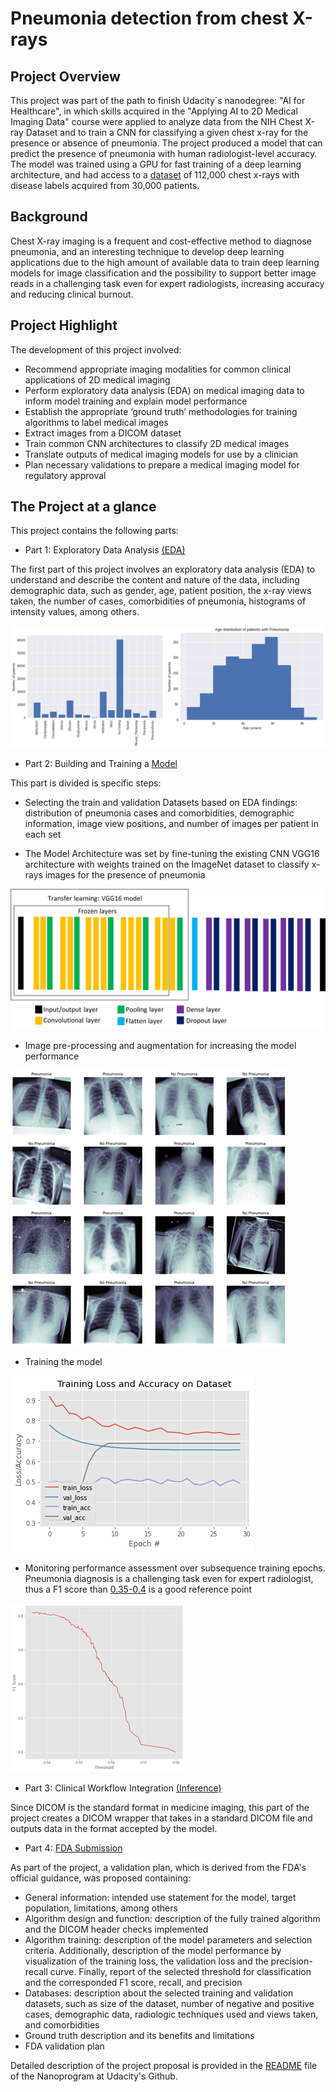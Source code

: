 # Pneumonia detection from chest X-rays

## Project Overview
This project was part of the path to finish Udacity´s nanodegree: "AI for Healthcare", in which skills acquired in the "Applying AI to 2D Medical Imaging Data" course were applied to analyze data from the NIH Chest X-ray Dataset and to train a CNN for classifying a given chest x-ray for the presence or absence of pneumonia. The project produced a model that can predict the presence of pneumonia with human radiologist-level accuracy. 
The model was trained using a GPU for fast training of a deep learning architecture, and had access to a [dataset](https://www.kaggle.com/nih-chest-xrays/data) of 112,000 chest x-rays with disease labels acquired from 30,000 patients. 

## Background
Chest X-ray imaging is a frequent and cost-effective method to diagnose pneumonia, and an interesting technique to develop deep learning applications due to the high amount of available data to train deep learning models for image classification and the possibility to support better image reads in a challenging task even for expert radiologists, increasing accuracy and reducing clinical burnout.


## Project Highlight
The development of this project involved:
* Recommend appropriate imaging modalities for common clinical applications of 2D medical imaging
* Perform exploratory data analysis (EDA) on medical imaging data to inform model training and explain model performance
* Establish the appropriate ‘ground truth’ methodologies for training algorithms to label medical images
* Extract images from a DICOM dataset
* Train common CNN architectures to classify 2D medical images
* Translate outputs of medical imaging models for use by a clinician
* Plan necessary validations to prepare a medical imaging model for regulatory approval

## The Project at a glance
This project contains the following parts:

* Part 1: Exploratory Data Analysis [(EDA)](https://github.com/franciscoj-londonoh/Pneumonia-Detection-From-Chest-X-Rays/blob/main/Part1_EDA.ipynb)

The first part of this project involves an exploratory data analysis (EDA) to understand and describe the content and nature of the data, including demographic data, such as gender, age, patient position, the x-ray views taken, the number of cases, comorbidities of pneumonia, histograms of intensity values, among others.

![EDA](https://github.com/franciscoj-londonoh/Pneumonia-Detection-From-Chest-X-Rays/blob/main/data/Distribution_EDA2.png)

* Part 2: Building and Training a [Model](https://github.com/franciscoj-londonoh/Pneumonia-Detection-From-Chest-X-Rays/blob/main/Part2_BuildTrainModel.ipynb)

This part is divided is specific steps:
  - Selecting the train and validation Datasets based on EDA findings: distribution of pneumonia cases and comorbidities, demographic information, image view positions, and          number of images per patient in each set
  
  - The Model Architecture was set by fine-tuning the existing CNN VGG16 architecture with weights trained on the ImageNet dataset to classify x-rays images for the presence of      pneumonia
  
  ![Model_Arquitecture](https://github.com/franciscoj-londonoh/Pneumonia-Detection-From-Chest-X-Rays/blob/main/data/CNN_Arquitecture.png)


  - Image pre-processing and augmentation for increasing the model performance
  
  ![Dataset](https://github.com/franciscoj-londonoh/Pneumonia-Detection-From-Chest-X-Rays/blob/main/data/Dataset_Model.png)


  - Training the model
  
  ![Model_Training](https://github.com/franciscoj-londonoh/Pneumonia-Detection-From-Chest-X-Rays/blob/main/data/Model_Training.png)
  
  
  - Monitoring performance assessment over subsequence training epochs. Pneumonia diagnosis is a challenging task even for expert radiologist, thus a F1 score than [0.35-0.4](https://arxiv.org/pdf/1711.05225.pdf) is a good reference point
  
![F1_Score](https://github.com/franciscoj-londonoh/Pneumonia-Detection-From-Chest-X-Rays/blob/main/data/F1Score.png)



* Part 3: Clinical Workflow Integration [(Inference)](https://github.com/franciscoj-londonoh/Pneumonia-Detection-From-Chest-X-Rays/blob/main/Part3_Inference.ipynb)

Since DICOM is the standard format in medicine imaging, this part of the project creates a DICOM wrapper that takes in a standard DICOM file and outputs data in the format accepted by the model.



* Part 4: [FDA Submission](https://github.com/franciscoj-londonoh/Pneumonia-Detection-From-Chest-X-Rays/blob/main/Part4_FDAValidationPlan.pdf)

As part of the project, a validation plan, which is derived from the FDA's official guidance, was proposed containing: 

  - General information: intended use statement for the model, target population, limitations, among others
  - Algorithm design and function: description of the fully trained algorithm and the DICOM header checks implemented
  - Algorithm training: description of the model parameters and selection criteria. Additionally, description of the model performance by visualization of the training loss, 
    the validation loss and the precision-recall curve. Finally, report of the selected threshold for classification and the corresponded F1 score, recall, and precision
  - Databases: description about the selected training and validation datasets, such as size of the dataset, number of negative and positive cases, demographic data, radiologic      techniques used and views taken, and comorbidities
  - Ground truth description and its benefits and limitations
  - FDA validation plan 
    
Detailed description of the project proposal is provided in the [README](https://github.com/udacity/AIHCND_C2_Starter/blob/master/README.md) file of the Nanoprogram at Udacity's Github.

